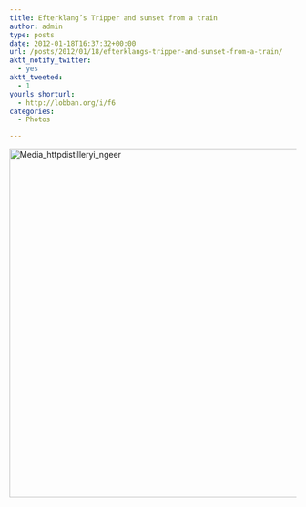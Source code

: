 ```yaml
---
title: Efterklang’s Tripper and sunset from a train
author: admin
type: posts
date: 2012-01-18T16:37:32+00:00
url: /posts/2012/01/18/efterklangs-tripper-and-sunset-from-a-train/
aktt_notify_twitter:
  - yes
aktt_tweeted:
  - 1
yourls_shorturl:
  - http://lobban.org/i/f6
categories:
  - Photos

---
```

<div class='posterous_autopost'>
  <a href="http://instagr.am/p/iTpNv/"></p> 
  
  <div class='p_embed p_image_embed'>
    <a href="http://getfile6.posterous.com/getfile/files.posterous.com/nonimage/CJAjhrljzEgEfmpisfEgftnEadImwebwHAHuAGFitDpBtrxlqvFBqazJAmqF/media_httpdistilleryi_ngeer.jpg.scaled1000.jpg"><img alt="Media_httpdistilleryi_ngeer" height="612" src="http://getfile6.posterous.com/getfile/files.posterous.com/nonimage/CJAjhrljzEgEfmpisfEgftnEadImwebwHAHuAGFitDpBtrxlqvFBqazJAmqF/media_httpdistilleryi_ngeer.jpg.scaled1000.jpg" width="612" /></a>
  </div>
  
  <p>
    </a></div>